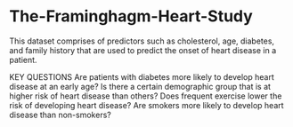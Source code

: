 # The-Framinghagm-Heart-Study
This dataset comprises of predictors such as cholesterol, age, diabetes, and family history that are used to predict the onset of heart disease in a patient.

KEY QUESTIONS
Are patients with diabetes more likely to develop heart disease at an early age?
Is there a certain demographic group that is at higher risk of heart disease than others?
Does frequent exercise lower the risk of developing heart disease?
Are smokers more likely to develop heart disease than non-smokers?
